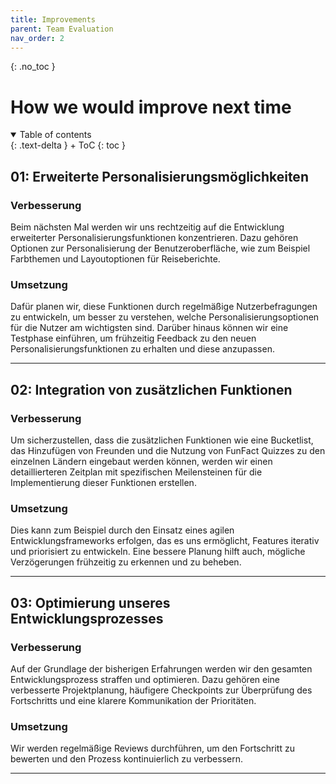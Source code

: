 ```yaml
---
title: Improvements
parent: Team Evaluation
nav_order: 2
---
```


{: .no_toc }
# How we would improve next time

<details open markdown="block">
{: .text-delta }
<summary>Table of contents</summary>
+ ToC
{: toc }
</details>

## 01: Erweiterte Personalisierungsmöglichkeiten

### Verbesserung

Beim nächsten Mal werden wir uns rechtzeitig auf die Entwicklung erweiterter Personalisierungsfunktionen konzentrieren. Dazu gehören Optionen zur Personalisierung der Benutzeroberfläche, wie zum Beispiel Farbthemen und Layoutoptionen für Reiseberichte.

### Umsetzung

Dafür planen wir, diese Funktionen durch regelmäßige Nutzerbefragungen zu entwickeln, um besser zu verstehen, welche Personalisierungsoptionen für die Nutzer am wichtigsten sind. Darüber hinaus können wir eine Testphase einführen, um frühzeitig Feedback zu den neuen Personalisierungsfunktionen zu erhalten und diese anzupassen.

---

## 02: Integration von zusätzlichen Funktionen

### Verbesserung

Um sicherzustellen, dass die zusätzlichen Funktionen wie eine Bucketlist, das Hinzufügen von Freunden und die Nutzung von FunFact Quizzes zu den einzelnen Ländern eingebaut werden können, werden wir einen detaillierteren Zeitplan mit spezifischen Meilensteinen für die Implementierung dieser Funktionen erstellen.

### Umsetzung

Dies kann zum Beispiel durch den Einsatz eines agilen Entwicklungsframeworks erfolgen, das es uns ermöglicht, Features iterativ und priorisiert zu entwickeln. Eine bessere Planung hilft auch, mögliche Verzögerungen frühzeitig zu erkennen und zu beheben.

---

## 03: Optimierung unseres Entwicklungsprozesses

### Verbesserung

Auf der Grundlage der bisherigen Erfahrungen werden wir den gesamten Entwicklungsprozess straffen und optimieren. Dazu gehören eine verbesserte Projektplanung, häufigere Checkpoints zur Überprüfung des Fortschritts und eine klarere Kommunikation der Prioritäten.

### Umsetzung

Wir werden regelmäßige Reviews durchführen, um den Fortschritt zu bewerten und den Prozess kontinuierlich zu verbessern. 

---